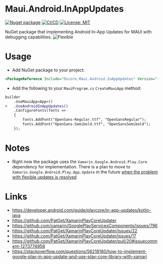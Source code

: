 # Maui.Android.InAppUpdates

[![Nuget package](https://img.shields.io/nuget/vpre/Oscore.Maui.Android.InAppUpdates)](https://www.nuget.org/packages/Oscore.Maui.Android.InAppUpdates/)
[![CI/CD](https://github.com/oscoreio/Maui.Android.InAppUpdates/actions/workflows/dotnet.yml/badge.svg?branch=main)](https://github.com/oscoreio/Maui.Android.InAppUpdates/actions/workflows/dotnet.yml)
[![License: MIT](https://img.shields.io/github/license/oscoreio/Maui.Android.InAppUpdates)](https://github.com/oscoreio/Maui.Android.InAppUpdates/blob/main/LICENSE)

NuGet package that implementing Android In-App Updates for MAUI with debugging capabilities.
![Flexible](https://developer.android.com/static/images/app-bundle/flexible_flow.png)

# Usage
- Add NuGet package to your project:
```xml
<PackageReference Include="Oscore.Maui.Android.InAppUpdates" Version="1.0.0" />
```
- Add the following to your `MauiProgram.cs` `CreateMauiApp` method:
```diff
builder
    .UseMauiApp<App>()
+   .UseAndroidInAppUpdates()
    .ConfigureFonts(fonts =>
    {
        fonts.AddFont("OpenSans-Regular.ttf", "OpenSansRegular");
        fonts.AddFont("OpenSans-Semibold.ttf", "OpenSansSemibold");
    });
```

# Notes
- Right now the package uses the `Xamarin.Google.Android.Play.Core` dependency for implementation. There is a plan to move to `Xamarin.Google.Android.Play.App.Update` in the future [when the problem with flexible updates is resolved](https://github.com/PatGet/XamarinPlayCoreUpdater/issues/17)

# Links
- https://developer.android.com/guide/playcore/in-app-updates/kotlin-java
- https://github.com/PatGet/XamarinPlayCoreUpdater
- https://github.com/xamarin/GooglePlayServicesComponents/issues/796
- https://github.com/PatGet/XamarinPlayCoreUpdater/issues/22
- https://github.com/PatGet/XamarinPlayCoreUpdater/issues/17
- https://github.com/PatGet/XamarinPlayCoreUpdater/pull/20#issuecomment-1273774958
- https://stackoverflow.com/questions/56218160/how-to-implement-google-play-in-app-update-and-use-play-core-library-with-xamari
